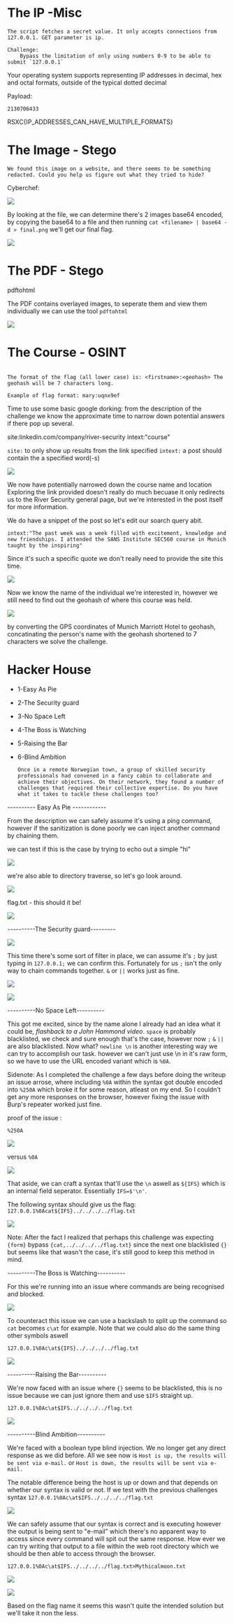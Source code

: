# The IP -Misc

`The script fetches a secret value. It only accepts connections from 127.0.0.1. GET parameter is ip. `

    Challenge:
        Bypass the limitation of only using numbers 0-9 to be able to submit `127.0.0.1`

Your operating system supports representing IP addresses in decimal, hex and octal formats, outside of the typical dotted decimal

Payload:

    2130706433

RSXC{IP_ADDRESSES_CAN_HAVE_MULTIPLE_FORMATS}

# The Image - Stego

`We found this image on a website, and there seems to be something redacted. Could you help us figure out what they tried to hide?`

Cyberchef:

![](screenshots/2023-04-08-13-52-30.png)

By looking at the file, we can determine there's 2 images base64 encoded, by copying the base64 to a file and then running `cat <filename> | base64 -d > final.png` we'll get our final flag.

![](screenshots/2023-04-08-13-55-02.png)

# The PDF - Stego

pdftohtml

The PDF contains overlayed images, to seperate them and view them individually we can use the tool `pdftohtml`

![](screenshots/2023-04-08-13-42-20.png)

# The Course - OSINT

```Last autumn (2022) one of our employees attended a course. Can you figure out who, and where?

The format of the flag (all lower case) is: <firstname>:<geohash> The geohash will be 7 characters long.

Example of flag format: mary:uqnx9ef
```

Time to use some basic google dorking:
from the description of the challenge we know the approximate time to narrow down potential answers if there pop up several.

site:linkedin.com/company/river-security intext:"course"

`site:` to only show up results from the link specified
`intext:` a post should contain the a specified word(-s)

![](screenshots/2023-04-08-14-09-10.png)

We now have potentially narrowed down the course name and location
Exploring the link provided doesn't really do much becuase it only redirects us to the River Security general page, but we're interested in the post itself for more information. 

We do have a snippet of the post so let's edit our soarch query abit.

`intext:"The past week was a week filled with excitement, knowledge and new friendships. I attended the SANS Institute SEC560 course in Munich taught by the inspiring"`

Since it's such a specific quote we don't really need to provide the site this time.

![](screenshots/2023-04-08-14-19-41.png)

Now we know the name of the individual we're interested in, however we still need to find out the geohash of where this course was held.

![](screenshots/2023-04-08-14-22-08.png)

by converting the GPS coordinates of Munich Marriott Hotel to geohash, concatinating the person's name with the geohash shortened to 7 characters we solve the challenge.

# Hacker House 

* 1-Easy As Pie
* 2-The Security guard
* 3-No Space Left
* 4-The Boss is Watching
* 5-Raising the Bar
* 6-Blind Ambition


    `Once in a remote Norwegian town, a group of skilled security professionals had convened in a fancy cabin to collaborate and achieve their objectives. On their network, they found a number of challenges that required their collective expertise. Do you have what it takes to tackle these challenges too?`

---------- Easy As Pie ------------

From the description we can safely assume it's using a ping command, however if the sanitization is done poorly we can inject another command by chaining them.

we can test if this is the case by trying to echo out a simple "hi"

![](screenshots/2023-04-08-14-32-08.png)

we're also able to directory traverse, so let's go look around.

![](screenshots/2023-04-08-14-37-54.png)

flag.txt - this should it be!

![](screenshots/2023-04-08-14-38-39.png)

----------The Security guard---------

![](screenshots/2023-04-08-14-40-08.png)

This time there's some sort of filter in place, we can assume it's `;` by just typing in `127.0.0.1;` we can confirm this. Fortunately for us `;` isn't the only way to chain commands together. `&` or `||` works just as fine.

![](screenshots/2023-04-08-14-44-25.png)

![](screenshots/2023-04-08-14-45-00.png)

----------No Space Left----------

This got me excited, since by the name alone I already had an idea what it could be, *flashback to a John Hammond video*. `space` is probably blacklisted, we check and sure enough that's the case, however now `;` `&` `||` are also blacklisted. Now what? `newline \n` is another interesting way we can try to accomplish our task. however we can't just use \n in it's raw form, so we have to use the URL encoded variant which is `%0A`.

Sidenote: As I completed the challenge a few days before doing the writeup an issue arrose, where including `%0A` within the syntax got double encoded into `%250A` which broke it for some reason, atleast on my end. So I couldn't get any more responses on the browser, however fixing the issue with Burp's repeater worked just fine.

proof of the issue :

`%250A`

![](screenshots/2023-04-08-16-46-20.png)

versus `%0A`

![](screenshots/2023-04-08-16-46-51.png)

That aside, we can craft a syntax that'll use the `\n` aswell as `${IFS}` which is an internal field seperator. Essentially `IFS=$'\n'`.

The following syntax should give us the flag: `127.0.0.1%0Acat${IFS}../../../../flag.txt`

![](screenshots/2023-04-08-16-51-23.png)

Note: After the fact I realized that perhaps this challenge was expecting `{form}` bypass `{cat,../../../../flag.txt}` since the next one blacklisted `{}` but seems like that wasn't the case, it's still good to keep this method in mind.

----------The Boss is Watching----------

For this we're running into an issue where commands are being recognised and blocked.

![](screenshots/2023-04-08-16-53-31.png)

To counteract this issue we can use a backslash to split up the command so `cat` becomes `c\at` for example. Note that we could also do the same thing other symbols aswell 

`127.0.0.1%0Ac\at${IFS}../../../../flag.txt`

![](screenshots/2023-04-08-16-57-08.png)

----------Raising the Bar----------

We're now faced with an issue where `{}` seems to be blacklisted, this is no issue because we can just ignore them and use `$IFS` straight up.

`127.0.0.1%0Ac\at$IFS../../../../flag.txt`

![](screenshots/2023-04-08-16-59-51.png)

----------Blind Ambition----------

We're faced with a boolean type blind injection. We no longer get any direct response as we did before. All we see now is `Host is up, the results will be sent via e-mail.` or `Host is down, the results will be sent via e-mail.`

The notable difference being the host is up or down and that depends on whether our syntax is valid or not. If we test with the previous challenges syntax `127.0.0.1%0Ac\at$IFS../../../../flag.txt` 

![](screenshots/2023-04-08-17-03-53.png)

We can safely assume that our syntax is correct and is executing however the output is being sent to "e-mail" which there's no apparent way to access since every command will spit out the same response. How ever we can try writing that output to a file within the web root directory which we should be then able to access through the browser.

`127.0.0.1%0Ac\at$IFS../../../../flag.txt>Mythicalmoon.txt`

![](screenshots/2023-04-08-17-09-05.png)

![](screenshots/2023-04-08-17-07-32.png)

Based on the flag name it seems this wasn't quite the intended solution but we'll take it non the less.
